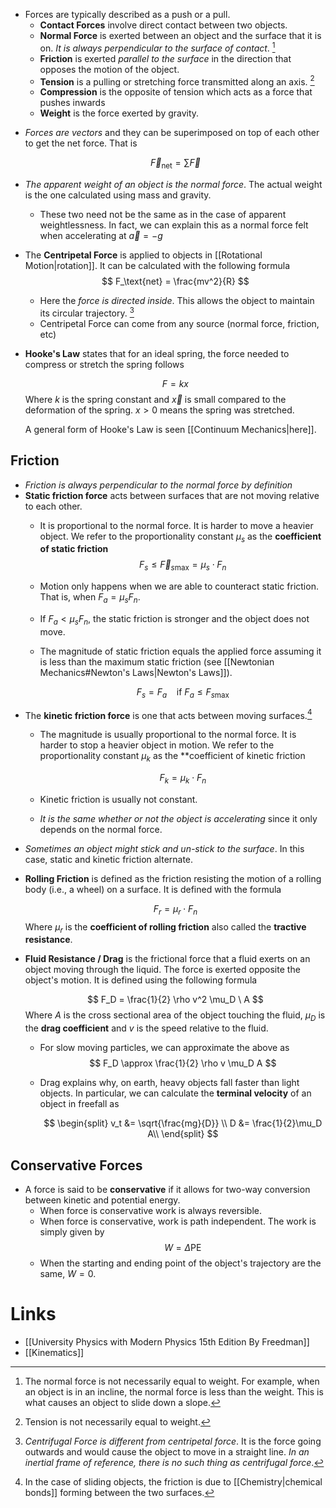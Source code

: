 * Forces are typically described as a push or a pull.
	* **Contact Forces** involve direct contact between two objects.
	* **Normal Force** is exerted between an object and the surface that it is on. *It is always perpendicular to the surface of contact*. [^normal_force]
	* **Friction** is exerted *parallel to the surface* in the direction that opposes the motion of the object.
	* **Tension** is a pulling or stretching force transmitted along an axis. [^tension]
	* **Compression** is the opposite of tension which acts as a force that pushes inwards
	* **Weight** is the force exerted by gravity. 

[^normal_force]: The normal force is not necessarily equal to weight. For example, when an object is in an incline, the normal force is less than the weight. This is what causes an object to slide down a slope. 

[^tension]: Tension is not necessarily equal to weight.

* *Forces are vectors* and they can be superimposed on top of each other to get the net force. That is 
  
  $$
  \vec{F}_\text{net} = \sum \vec{F}
  $$

* *The apparent weight of an object is the normal force*. The actual weight is the one calculated using mass and gravity. 
	* These two need not be the same as in the case of apparent weightlessness. In fact, we can explain this as a normal force felt when accelerating at $\vec{a}=-g$

* The **Centripetal Force** is applied to objects in [[Rotational Motion|rotation]]. It can be calculated with the following formula
  $$
  F_\text{net} = \frac{mv^2}{R}
  $$
	* Here the *force is directed inside*. This allows the object to maintain its circular trajectory.  [^centrifugal]
	* Centripetal Force can come from any source (normal force, friction, etc)

[^centrifugal]: *Centrifugal Force is different from centripetal force*. It is the force going outwards and would cause the object to move in a straight line. *In an inertial frame of reference, there is no such thing as centrifugal force*.

* **Hooke's Law** states that for an ideal spring, the force needed to compress or stretch the spring follows
  
  $$
  F = k{x}
  $$
  Where $k$ is the spring constant and $\vec{x}$ is small compared to the deformation of the spring. $x>0$ means the spring was stretched.  
  
  A general form of Hooke's Law is seen [[Continuum Mechanics|here]].
## Friction
* *Friction is always perpendicular to the normal force by definition*
* **Static friction force** acts between surfaces that are not moving relative to each other.
	* It is proportional to the normal force. It is harder to move a heavier object. We refer to the proportionality constant $\mu_s$ as the **coefficient of static friction**
	  $$
	  {F}_s \le \vec{F}_{s\text{max}}= \mu_s \cdot {F}_n
	  $$
	* Motion only happens when we are able to counteract static friction. That is, when ${F}_a = \mu_s {F}_n$.
	* If $F_a < \mu_s {F}_n$, the static friction is stronger and the object does not move. 
	* The magnitude of static friction equals the applied force assuming it is less than the maximum static friction (see [[Newtonian Mechanics#Newton's Laws|Newton's Laws]]). 
	  
	  $$
	  {F}_s ={F}_a \ \ \ \ \text{if } {F}_a \le {F}_{s\text{max}}
	  $$
* The **kinetic friction force** is one that acts between moving surfaces.[^friction_1]
	* The magnitude is usually proportional to the normal force. It is harder to stop a heavier object in motion. We refer to the proportionality constant $\mu_k$ as the **coefficient of kinetic friction
	  
	  $$
	  F_k  =\mu_k \cdot  {F}_n
	  $$
	* Kinetic friction is usually not constant.
	* *It is the same whether or not the object is accelerating* since it only depends on the normal force. 
* *Sometimes an object might stick and un-stick to the surface*. In this case, static and kinetic friction alternate. 

[^friction_1]: In the case of sliding objects, the friction is due to [[Chemistry|chemical bonds]] forming between the two surfaces.

* **Rolling Friction** is defined as the friction resisting the motion of a rolling body (i.e., a wheel) on a surface. It is defined with the formula
  
  $$
  F_r = \mu_r \cdot F_n
  $$
  Where $\mu_r$ is the **coefficient of rolling friction** also called the **tractive resistance**.


* **Fluid Resistance / Drag** is the frictional force that a fluid exerts on an object moving through the liquid. The force is exerted opposite the object's motion. It is defined using the following formula
  
  $$
  F_D = \frac{1}{2} \rho v^2 \mu_D \ A
  $$
  Where $A$ is the cross sectional area of the object touching the fluid, $\mu_D$ is the **drag coefficient** and $v$ is the speed relative to the fluid.
	* For slow moving particles, we can approximate the above as 
	  $$
	  F_D \approx \frac{1}{2} \rho v \mu_D A
	  $$
	* Drag explains why, on earth, heavy objects fall faster than light objects. In particular, we can calculate the **terminal velocity** of an object in freefall as
	  
	  $$
	  \begin{split}
	  v_t &= \sqrt{\frac{mg}{D}} \\
	  D &= \frac{1}{2}\mu_D A\\
	  \end{split}
	  $$

## Conservative Forces
* A force is said to be **conservative** if it allows for two-way conversion between kinetic and potential energy.
	* When force is conservative work is always reversible.
	* When force is conservative, work is path independent. The work is simply given by 
	  $$
	  W = \Delta \text{PE}
	  $$
	* When the starting and ending point of the object's trajectory are the same, $W=0$.

# Links 
* [[University Physics with Modern Physics 15th Edition By Freedman]]
* [[Kinematics]]